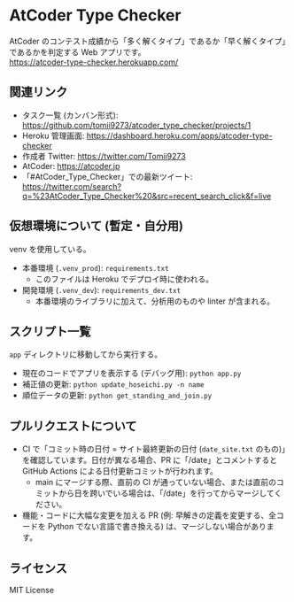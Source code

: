 # AtCoder Type Checker

AtCoder のコンテスト成績から「多く解くタイプ」であるか「早く解くタイプ」であるかを判定する Web アプリです。  
https://atcoder-type-checker.herokuapp.com/

## 関連リンク

- タスク一覧 (カンバン形式): https://github.com/tomii9273/atcoder_type_checker/projects/1
- Heroku 管理画面: https://dashboard.heroku.com/apps/atcoder-type-checker
- 作成者 Twitter: https://twitter.com/Tomii9273
- AtCoder: https://atcoder.jp
- 「#AtCoder_Type_Checker」での最新ツイート: https://twitter.com/search?q=%23AtCoder_Type_Checker%20&src=recent_search_click&f=live

## 仮想環境について (暫定・自分用)

venv を使用している。

- 本番環境 (`.venv_prod`): `requirements.txt`
  - このファイルは Heroku でデプロイ時に使われる。
- 開発環境 (`.venv_dev`): `requirements_dev.txt`
  - 本番環境のライブラリに加えて、分析用のものや linter が含まれる。

## スクリプト一覧

`app` ディレクトリに移動してから実行する。

- 現在のコードでアプリを表示する (デバッグ用): `python app.py`
- 補正値の更新: `python update_hoseichi.py -n name`
- 順位データの更新: `python get_standing_and_join.py`

## プルリクエストについて

- CI で「コミット時の日付 = サイト最終更新の日付 (`date_site.txt` のもの)」を確認しています。日付が異なる場合、PR に「/date」とコメントすると GitHub Actions による日付更新コミットが行われます。
  - main にマージする際、直前の CI が通っていない場合、または直前のコミットから日を跨いでいる場合は、「/date」を行ってからマージしてください。
- 機能・コードに大幅な変更を加える PR (例: 早解きの定義を変更する、全コードを Python でない言語で書き換える) は、マージしない場合があります。

## ライセンス

MIT License
